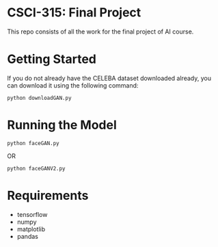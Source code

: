 # CSCI-315: Final Project

This repo consists of all the work for the final project of AI course.

# Getting Started

If you do not already have the CELEBA dataset downloaded already, you can download it using the following command:

```
python downloadGAN.py
```

# Running the Model

```
python faceGAN.py
```

OR

```
python faceGANV2.py
```

# Requirements

- tensorflow
- numpy
- matplotlib
- pandas

